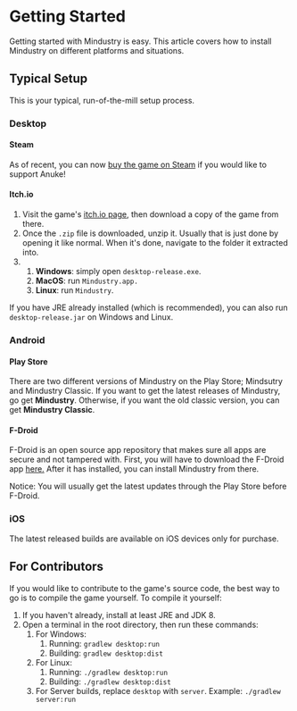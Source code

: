 # Getting Started

Getting started with Mindustry is easy. This article covers how to install Mindustry on different platforms and situations. 

## Typical Setup

This is your typical, run-of-the-mill setup process.

### Desktop

#### Steam 

As of recent, you can now [buy the game on Steam](https://store.steampowered.com/app/1127400/) if you would like to support Anuke!

#### Itch.io

1. Visit the game's [itch.io page](https://anuke.itch.io/mindustry), then download a copy of the game from there.
2. Once the `.zip` file is downloaded, unzip it. Usually that is just done by opening it like normal. When it's done, navigate to the folder it extracted into.
3. 
    1. **Windows**: simply open `desktop-release.exe`.
    2. **MacOS**: run `Mindustry.app.`
    3. **Linux**: run `Mindustry`. 

If you have JRE already installed (which is recommended), you can also run `desktop-release.jar` on Windows and Linux.

### Android

#### Play Store

There are two different versions of Mindustry on the Play Store; Mindsutry and Mindustry Classic. If you want to get the latest releases of Mindustry, go get **Mindustry**. Otherwise, if you want the old classic version, you can get **Mindustry Classic**.

#### F-Droid

F-Droid is an open source app repository that makes sure all apps are secure and not tampered with. First, you will have to download the F-Droid app [here.](https://f-droid.org/) After it has installed, you can install Mindustry from there.

Notice: You will usually get the latest updates through the Play Store before F-Droid.

### iOS

The latest released builds are available on iOS devices only for purchase.

## For Contributors

If you would like to contribute to the game's source code, the best way to go is to compile the game yourself. To compile it yourself:

1. If you haven't already, install at least JRE and JDK 8. 
2. Open a terminal in the root directory, then run these commands: 
    1. For Windows:
        1. Running: `gradlew desktop:run`
        2. Building: `gradlew desktop:dist`
    2. For Linux:
        1. Running: `./gradlew desktop:run`
        2. Building: `./gradlew desktop:dist`
    3. For Server builds, replace `desktop` with `server`. Example: `./gradlew server:run`
